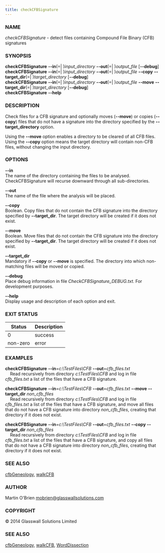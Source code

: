```yaml
---
title: checkCFBSignature
---
```


### **NAME**
*checkCFBSignature* - detect files containing Compound File Binary (CFB) signatures

### **SYNOPSIS**
**checkCFBSignature** **--in**(=| )*input_directory* **--out**(=| )*output_file* \[**--debug**\]  
**checkCFBSignature** **--in**(=| )*input_directory* **--out**(=| )*output_file* **--copy** **--target_dir**(=| )*target_directory* \[**--debug**\]  
**checkCFBSignature** **--in**(=| )*input_directory* **--out**(=| )*output_file* **--move** **--target_dir**(=| )*target_directory* \[**--debug**\]  
**checkCFBSignature** **--help**

### **DESCRIPTION**
Check files for a CFB signature and optionally moves (**--move**) or copies (**--copy**) files that do not have a signature into the directory specified by the **--target_directory** option.

Using the **--move** option enables a directory to be cleared of all CFB files. Using the **--copy** option means the target directory will contain non-CFB files, without changing  the input directory.

### **OPTIONS**

**--in**  
The name of the directory containing the files to be analysed. CheckCFBSignature will recurse downward through all sub-directories.

**--out**  
The name of the file where the analysis will be placed.

**--copy**  
Boolean. Copy files that do not contain the CFB signature into the directory specified by **--target_dir**. The target directory will be created if it does not exist.

**--move**  
Boolean. Move files that do not contain the CFB signature into the directory specified by **--target_dir**. The target directory will be created if it does not exist.

**--target_dir**  
Mandatory if **--copy** or **--move** is specified. The directory into which non-matching files will be moved or copied.

**--debug**  
Place debug information in file *CheckCFBSignature_DEBUG.txt*. For development purposes.

**--help**  
Display usage and description of each option and exit.

### **EXIT STATUS**
|Status|Description
|---|---
|0|success  
|non-zero|error

### **EXAMPLES**
**checkCFBSignature** **--in**=*c:\TestFiles\CFB* **--out**=*cfb_files.txt*  
&nbsp;&nbsp;&nbsp;&nbsp;Read recursively from directory *c:\TestFiles\CFB* and log in file *cfb_files.txt* a list of the files that have a CFB signature.

**checkCFBSignature** **--in**=*c:\TestFiles\CFB* **--out**=*cfb_files.txt* **--move** **--target_dir** *non_cfb_files*  
&nbsp;&nbsp;&nbsp;&nbsp;Read recursively from directory *c:\TestFiles\CFB* and log in file *cfb_files.txt* a list of the files that have a CFB signature, and move all files that do not have a CFB signature into directory *non_cfb_files*, creating that directory if it does not exist.

**checkCFBSignature** **--in**=*c:\TestFiles\CFB* **--out**=*cfb_files.txt* **--copy** **--target_dir** *non_cfb_files*  
&nbsp;&nbsp;&nbsp;&nbsp;Read recursively from directory *c:\TestFiles\CFB* and log in file *cfb_files.txt* a list of the files that have a CFB signature, and copy all files that do not have a CFB signature into directory *non_cfb_files*, creating that directory if it does not exist.

### **SEE ALSO**
[cfbGeneology](cfbGeneology), [walkCFB](WalkCFB)

### **AUTHOR**
Martin O'Brien mobrien@glasswallsolutions.com

### **COPYRIGHT**
&copy; 2014 Glasswall Solutions Limited

### **SEE ALSO**
[cfbGeneology](cfbGeneology), [walkCFB](walkCFB), [WordDissection](WordDissection)